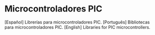 # Microcontroladores PIC
[Español] Librerías para microcontroladores PIC.
[Português] Bibliotecas para microcontroladores PIC.
[English] Libraries for PIC microcontrollers.

